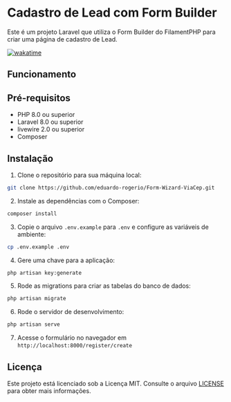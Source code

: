 # Cadastro de Lead com Form Builder

Este é um projeto Laravel que utiliza o Form Builder do FilamentPHP para criar uma página de cadastro de Lead.

[![wakatime](https://wakatime.com/badge/user/a123514e-1d04-4b39-aaac-69ab598cacd9/project/87d8d18d-0752-46b2-b7d4-901954817d87.svg)](https://wakatime.com/badge/user/a123514e-1d04-4b39-aaac-69ab598cacd9/project/87d8d18d-0752-46b2-b7d4-901954817d87)

## Funcionamento

## Pré-requisitos

* PHP 8.0 ou superior
* Laravel 8.0 ou superior
* livewire 2.0 ou superior
* Composer

## Instalação

1. Clone o repositório para sua máquina local:

```bash
git clone https://github.com/eduardo-rogerio/Form-Wizard-ViaCep.git
```

2. Instale as dependências com o Composer:

```bash 
composer install
```

3. Copie o arquivo `.env.example` para `.env` e configure as variáveis de ambiente:

```bash 
cp .env.example .env
```

4. Gere uma chave para a aplicação:

```bash
php artisan key:generate
```

5. Rode as migrations para criar as tabelas do banco de dados:

```bash
php artisan migrate
```

6. Rode o servidor de desenvolvimento:

```bash
php artisan serve
```

7. Acesse o formulário no navegador em `http://localhost:8000/register/create`

## Licença

Este projeto está licenciado sob a Licença MIT. Consulte o arquivo [LICENSE](LICENSE) para obter mais informações.
